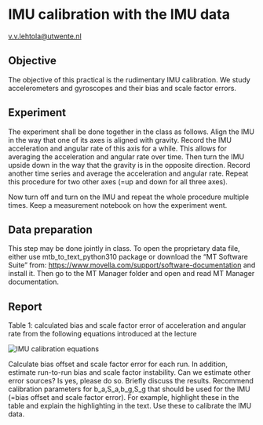 # IMU calibration with the IMU data
v.v.lehtola@utwente.nl

## Objective
The objective of this practical is the rudimentary IMU calibration. We study accelerometers and gyroscopes and their bias and scale factor errors.

## Experiment
The experiment shall be done together in the class as follows. Align the IMU in the way that one of its axes is aligned with gravity. Record the IMU acceleration and angular rate of this axis for a while. This allows for averaging the acceleration and angular rate over time. 
Then turn the IMU upside down in the way that the gravity is in the opposite direction. Record another time series and average the acceleration and angular rate. 
Repeat this procedure for two other axes (=up and down for all three axes).

Now turn off and turn on the IMU and repeat the whole procedure multiple times. Keep a measurement notebook on how the experiment went.

## Data preparation
This step may be done jointly in class. To open the proprietary data file, either use mtb_to_text_python310 package or download the “MT Software Suite” from: https://www.movella.com/support/software-documentation  and install it.
Then go to the MT Manager folder and open and read MT Manager documentation. 

## Report
Table 1: calculated bias and scale factor error of acceleration and angular rate from the following equations introduced at the lecture 

![IMU calibration equations](https://github.com/vlehtola/slam-course/blob/main/IMU_calibration/eqs_imu_calib.PNG "Equations")

Calculate bias offset and scale factor error for each run. In addition, estimate run-to-run bias and scale factor instability. Can we estimate other error sources? Is yes, please do so.
Briefly discuss the results. Recommend calibration parameters for b_a,S_a,b_g,S_g that should be used for the IMU (=bias offset and scale factor error). For example, highlight these in the table and explain the
highlighting in the text. Use these to calibrate the IMU data.
